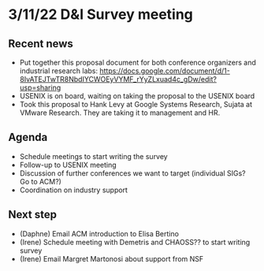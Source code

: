 # 3/11/22 D&I Survey meeting
## Recent news
* Put together this proposal document for both conference organizers and industrial research labs: https://docs.google.com/document/d/1-8IvATEJTwTR8NbdIYCWOEyVYMF_rYyZLxuad4c_gDw/edit?usp=sharing
* USENIX is on board, waiting on taking the proposal to the USENIX board
* Took this proposal to Hank Levy at Google Systems Research, Sujata at VMware Research. They are taking it to management and HR.
## Agenda
* Schedule meetings to start writing the survey
* Follow-up to USENIX meeting
* Discussion of further conferences we want to target (individual SIGs? Go to ACM?)
* Coordination on industry support
## Next step
* (Daphne) Email ACM introduction to Elisa Bertino
* (Irene) Schedule meeting with Demetris and CHAOSS?? to start writing survey
* (Irene) Email Margret Martonosi about support from NSF
